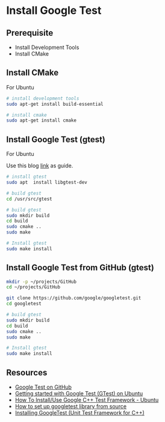 
# Install Google Test

## Prerequisite

* Install Development Tools
* Install CMake

## Install CMake

For Ubuntu

```sh
# install development tools
sudo apt-get install build-essential

# install cmake
sudo apt-get install cmake
```

## Install Google Test (gtest)

For Ubuntu

Use this blog [link](https://www.eriksmistad.no/getting-started-with-google-test-on-ubuntu/) as guide.

```sh
# install gtest
sudo apt  install libgtest-dev

# build gtest
cd /usr/src/gtest

# build gtest
sudo mkdir build
cd build
sudo cmake ..
sudo make

# Install gtest
sudo make install
```

## Install Google Test from GitHub (gtest)

```sh
mkdir -p ~/projects/GitHub
cd ~/projects/GitHub

git clone https://github.com/google/googletest.git
cd googletest

# build gtest
sudo mkdir build
cd build
sudo cmake ..
sudo make

# Install gtest
sudo make install
```

## Resources

* [Google Test on GitHub](https://github.com/google/googletest)
* [Getting started with Google Test (GTest) on Ubuntu](https://www.eriksmistad.no/getting-started-with-google-test-on-ubuntu/)
* [How To Install/Use Google C++ Test Framework - Ubuntu](https://www.srcmake.com/home/google-cpp-test-framework)
* [How to set up googletest library from source](https://lchsk.com/how-to-set-up-googletest-library-from-source.html)
* [Installing GoogleTest (Unit Test Framework for C++)](https://cit.dixie.edu/faculty/larsen/google-test-installation.php)
